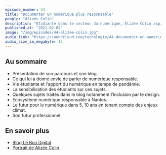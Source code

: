 ```yaml
---
episode_number: 44
title: "Documenter un numérique plus responsable"
people: "Alizée Colin"
description: "Etudiante dans le secteur du numérique, Alizée Colin aspire à travers son blog à recentrer le web et ses outils dans un objectif de bien commun, tant bien environnemental que social."
published_at: "2021-02-02"
image: "/img/episodes/44-alizee-colin.jpg"
audio_link: "https://soundcloud.com/techologie/44-documenter-un-numerique-plus-responsable-avec-alizee-colin"
audio_size_in_megabyte: 15
---
```


## Au sommaire

* Présentation de son parcours et son blog.
* Ce qui lui a donné envie de parler de numérique responsable.
* Vie étudiante et l'apport du numérique en temps de pandémie.
* La sensibilisation des étudiants sur ces sujets.
* Quelques sujets traités dans le blog notamment l’inclusion par le design.
* Ecosystème numérique responsable à Nantes.
* Le futur pour le numérique dans 5, 10 ans en tenant compte des enjeux climat.
* Son futur professionnel.

## En savoir plus

* [Blog Le Bon Digital](https://lebondigital.com/)
* [Portrait de Alizée Colin](https://www.ecv.fr/portrait-alizee-colin-creatrice-du-blog-le-bon-digital/)
